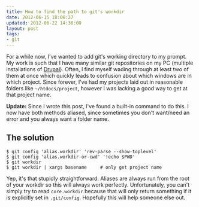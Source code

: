 ```yaml
---
title: How to find the path to git's workdir
date: 2012-06-15 18:06:27
updated: 2012-06-22 14:30:00
layout: post
tags:
- git
---
```


For a while now, I've wanted to add git's working directory to my prompt. My work is such
that I have many similar git repositories on my PC (multiple installations of [Drupal][drupal]).
Often, I find myself wading through at least two of them at once which quickly leads to
confusion about which windows are in which project. Since forever, I've had my projects
laid out in reasonable folders like `~/htdocs/project`, however I was lacking a good way
to get at that project name.

**Update:** Since I wrote this post, I've found a built-in command to do this. I now have both
methods aliased, since sometimes you don't want/need an error and you always want a folder name.

The solution
------------

``` console
$ git config 'alias.workdir' 'rev-parse --show-toplevel'
$ git config 'alias.workdir-or-cwd' '!echo $PWD'
$ git workdir
$ git workdir | xargs basename     # only get project name
```

Yep, it's that stupidly straightforward. Aliases are always run from the root of your
workdir so this will always work perfectly. Unfortunately, you can't simply try to read
`core.workdir` because that will only return something if it is explicitly set in 
`.git/config`. Hopefully this will help someone else out.

[drupal]: http://drupal.org/
